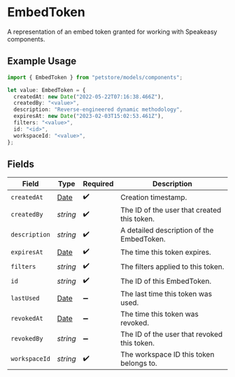 # EmbedToken

A representation of an embed token granted for working with Speakeasy components.

## Example Usage

```typescript
import { EmbedToken } from "petstore/models/components";

let value: EmbedToken = {
  createdAt: new Date("2022-05-22T07:16:38.466Z"),
  createdBy: "<value>",
  description: "Reverse-engineered dynamic methodology",
  expiresAt: new Date("2023-02-03T15:02:53.461Z"),
  filters: "<value>",
  id: "<id>",
  workspaceId: "<value>",
};
```

## Fields

| Field                                                                                         | Type                                                                                          | Required                                                                                      | Description                                                                                   |
| --------------------------------------------------------------------------------------------- | --------------------------------------------------------------------------------------------- | --------------------------------------------------------------------------------------------- | --------------------------------------------------------------------------------------------- |
| `createdAt`                                                                                   | [Date](https://developer.mozilla.org/en-US/docs/Web/JavaScript/Reference/Global_Objects/Date) | :heavy_check_mark:                                                                            | Creation timestamp.                                                                           |
| `createdBy`                                                                                   | *string*                                                                                      | :heavy_check_mark:                                                                            | The ID of the user that created this token.                                                   |
| `description`                                                                                 | *string*                                                                                      | :heavy_check_mark:                                                                            | A detailed description of the EmbedToken.                                                     |
| `expiresAt`                                                                                   | [Date](https://developer.mozilla.org/en-US/docs/Web/JavaScript/Reference/Global_Objects/Date) | :heavy_check_mark:                                                                            | The time this token expires.                                                                  |
| `filters`                                                                                     | *string*                                                                                      | :heavy_check_mark:                                                                            | The filters applied to this token.                                                            |
| `id`                                                                                          | *string*                                                                                      | :heavy_check_mark:                                                                            | The ID of this EmbedToken.                                                                    |
| `lastUsed`                                                                                    | [Date](https://developer.mozilla.org/en-US/docs/Web/JavaScript/Reference/Global_Objects/Date) | :heavy_minus_sign:                                                                            | The last time this token was used.                                                            |
| `revokedAt`                                                                                   | [Date](https://developer.mozilla.org/en-US/docs/Web/JavaScript/Reference/Global_Objects/Date) | :heavy_minus_sign:                                                                            | The time this token was revoked.                                                              |
| `revokedBy`                                                                                   | *string*                                                                                      | :heavy_minus_sign:                                                                            | The ID of the user that revoked this token.                                                   |
| `workspaceId`                                                                                 | *string*                                                                                      | :heavy_check_mark:                                                                            | The workspace ID this token belongs to.                                                       |